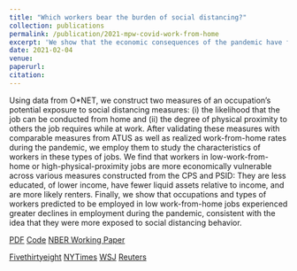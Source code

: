 ```yaml
---
title: "Which workers bear the burden of social distancing?"
collection: publications
permalink: /publication/2021-mpw-covid-work-from-home
excerpt: 'We show that the economic consequences of the pandemic have fallen disproportionately on the vulnerable.'
date: 2021-02-04
venue: 
paperurl: 
citation: 
---
```

Using data from O\*NET, we construct two measures of an occupation’s potential exposure to social distancing measures: (i) the likelihood that the job can be conducted from home and (ii) the degree of physical proximity to others the job requires while at work. After validating these measures with comparable measures from ATUS as well as realized work-from-home rates during the pandemic, we employ them to study the characteristics of workers in these types of jobs. We find that workers in low-work-from-home or high-physical-proximity jobs are more economically vulnerable across various measures constructed from the CPS and PSID: They are less educated, of lower income, have fewer liquid assets relative to income, and are more likely renters. Finally, we show that occupations and types of workers predicted to be employed in low work-from-home jobs experienced greater declines in employment during the pandemic, consistent with the idea that they were more exposed to social distancing behavior.


[PDF](files/paper1.pdf)
[Code](https://github.com/simonmongey/Mongey_Pilossoph_Weinberg)
[NBER Working Paper](https://www.nber.org/papers/w27085
)


[Fivethirtyeight](https://fivethirtyeight.com/features/the-americans-who-suffered-when-the-economy-shut-down-are-also-in-more-danger-as-it-reopens/)
[NYTimes](https://fivethirtyeight.com/features/the-americans-who-suffered-when-the-economy-shut-down-are-also-in-more-danger-as-it-reopens/)
[WSJ](https://www.wsj.com/articles/a-bleak-landscape-for-lowest-paid-workers-11588952358)
[Reuters](https://graphics.reuters.com/HEALTH-CORONAVIRUS/USA-REMOTEWORK/xlbpgbrljvq/index.html)
